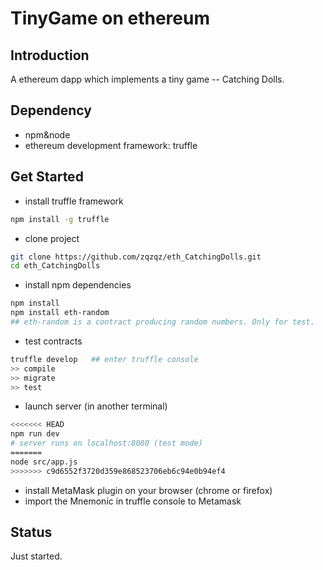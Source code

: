 # TinyGame on ethereum

## Introduction
A ethereum dapp which implements a tiny game -- Catching Dolls.

## Dependency
* npm&node
* ethereum development framework: truffle

## Get Started
* install truffle framework
```Bash
npm install -g truffle
```
* clone project
```Bash
git clone https://github.com/zqzqz/eth_CatchingDolls.git
cd eth_CatchingDolls
```
* install npm dependencies
```Bash
npm install
npm install eth-random
## eth-random is a contract producing random numbers. Only for test.
```
* test contracts
```Bash
truffle develop   ## enter truffle console
>> compile
>> migrate
>> test
```
* launch server (in another terminal)
```Bash
<<<<<<< HEAD
npm run dev
# server runs on localhost:8080 (test mode)
=======
node src/app.js
>>>>>>> c9d6552f3720d359e868523706eb6c94e0b94ef4
```
* install MetaMask plugin on your browser (chrome or firefox)
* import the Mnemonic in truffle console to Metamask

## Status
Just started.
